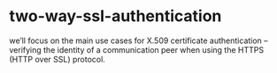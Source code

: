 # two-way-ssl-authentication
we’ll focus on the main use cases for X.509 certificate authentication – verifying the identity of a communication peer when using the HTTPS (HTTP over SSL) protocol.
